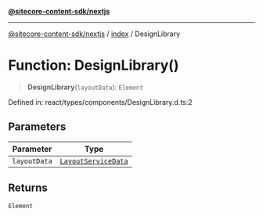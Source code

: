 [**@sitecore-content-sdk/nextjs**](../../README.md)

***

[@sitecore-content-sdk/nextjs](../../README.md) / [index](../README.md) / DesignLibrary

# Function: DesignLibrary()

> **DesignLibrary**(`layoutData`): `Element`

Defined in: react/types/components/DesignLibrary.d.ts:2

## Parameters

| Parameter | Type |
| ------ | ------ |
| `layoutData` | [`LayoutServiceData`](../interfaces/LayoutServiceData.md) |

## Returns

`Element`
